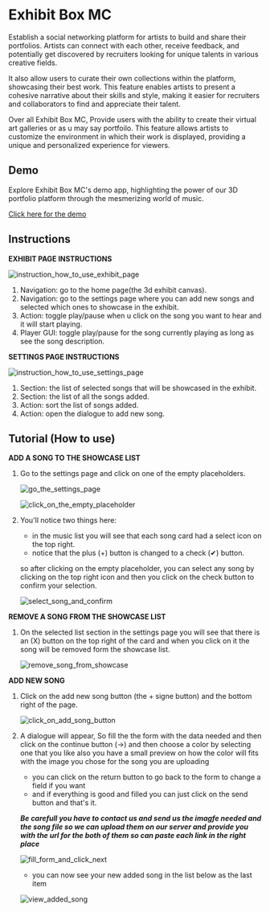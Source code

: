 # Exhibit Box MC

Establish a social networking platform for artists to build and share their portfolios. Artists can connect with each other, receive feedback, and potentially get discovered by recruiters looking for unique talents in various creative fields.

It also allow users to curate their own collections within the platform, showcasing their best work. This feature enables artists to present a cohesive narrative about their skills and style, making it easier for recruiters and collaborators to find and appreciate their talent.

Over all Exhibit Box MC, Provide users with the ability to create their virtual art galleries or as u may say portfoilo. This feature allows artists to customize the environment in which their work is displayed, providing a unique and personalized experience for viewers.

## Demo

Explore Exhibit Box MC's demo app, highlighting the power of our 3D portfolio platform through the mesmerizing world of music.

[Click here for the demo](https://exhibit-box-mc.netlify.app)

## Instructions

**EXHIBIT PAGE INSTRUCTIONS**

![instruction_how_to_use_exhibit_page](https://firebasestorage.googleapis.com/v0/b/music-gallery-da2d1.appspot.com/o/Exhibit%20MC%20tutorial%2FGroup%205.jpg?alt=media&token=baf527b5-ce34-4996-bb0a-dfb80cdc9a4b)

1. Navigation: go to the home page(the 3d exhibit canvas).
2. Navigation: go to the settings page where you can add new songs and selected which ones to showcase in the exhibit.
3. Action: toggle play/pause when u click on the song you want to hear and it will start playing.
4. Player GUI: toggle play/pause for the song currently playing as long as see the song description.

**SETTINGS PAGE INSTRUCTIONS**

![instruction_how_to_use_settings_page](https://firebasestorage.googleapis.com/v0/b/music-gallery-da2d1.appspot.com/o/Exhibit%20MC%20tutorial%2FGroup%209.jpg?alt=media&token=e84c5a42-ab9a-4012-8eb0-1836a8b7d119)

1. Section: the list of selected songs that will be showcased in the exhibit.
2. Section: the list of all the songs added.
3. Action: sort the list of songs added.
4. Action: open the dialogue to add new song.

## Tutorial (How to use)

**ADD A SONG TO THE SHOWCASE LIST**

1. Go to the settings page and click on one of the empty placeholders.

   ![go_the_settings_page](https://firebasestorage.googleapis.com/v0/b/music-gallery-da2d1.appspot.com/o/Exhibit%20MC%20tutorial%2FGroup%2010.jpg?alt=media&token=67519505-2420-48a0-80b5-a2a73249e062)

   ![click_on_the_empty_placeholder](https://firebasestorage.googleapis.com/v0/b/music-gallery-da2d1.appspot.com/o/Exhibit%20MC%20tutorial%2FGroup%2011.jpg?alt=media&token=b899876c-a4e1-4720-a005-151d88d55aa0)

2. You'll notice two things here:

   - in the music list you will see that each song card had a select icon on the top right.
   - notice that the plus (+) button is changed to a check (✔) button.

   so after clicking on the empty placeholder, you can select any song by clicking on the top right icon and then you click on the check button to confirm your selection.

   ![select_song_and_confirm](https://firebasestorage.googleapis.com/v0/b/music-gallery-da2d1.appspot.com/o/Exhibit%20MC%20tutorial%2FGroup%2013.jpg?alt=media&token=60d767d2-bda6-47c3-8a42-55372d984f4e)

**REMOVE A SONG FROM THE SHOWCASE LIST**

1. On the selected list section in the settings page you will see that there is an (X) button on the top right of the card and when you click on it the song will be removed form the showcase list.

   ![remove_song_from_showcase](https://firebasestorage.googleapis.com/v0/b/music-gallery-da2d1.appspot.com/o/Exhibit%20MC%20tutorial%2FGroup%2014.jpg?alt=media&token=4e15d792-2db4-45dc-aa72-d01e218ed4dc)

**ADD NEW SONG**

1. Click on the add new song button (the + signe button) and the bottom right of the page.

   ![click_on_add_song_button](https://firebasestorage.googleapis.com/v0/b/music-gallery-da2d1.appspot.com/o/Exhibit%20MC%20tutorial%2FGroup%2015.jpg?alt=media&token=517dd147-3987-45dd-9520-20603eaa5bf8)

2. A dialogue will appear, So fill the the form with the data needed and then click on the continue button (->) and then choose a color by selecting one that you like also you have a small preview on how the color will fits with the image you chose for the song you are uploading

   - you can click on the return button to go back to the form to change a field if you want
   - and if everything is good and filled you can just click on the send button and that's it.

   **_Be carefull you have to contact us and send us the imagfe needed and the song file so we can upload them on our server and provide you with the url for the both of them so can paste each link in the right place_**

   ![fill_form_and_click_next](https://firebasestorage.googleapis.com/v0/b/music-gallery-da2d1.appspot.com/o/Exhibit%20MC%20tutorial%2FGroup%2017.jpg?alt=media&token=e79ff243-4a61-48cf-bc9f-8e7a1d800060)

   - you can now see your new added song in the list below as the last item

   ![view_added_song](https://firebasestorage.googleapis.com/v0/b/music-gallery-da2d1.appspot.com/o/Exhibit%20MC%20tutorial%2FGroup%2018.jpg?alt=media&token=dcea7090-99dc-4aa8-a1ad-7430cd1f42b7)
